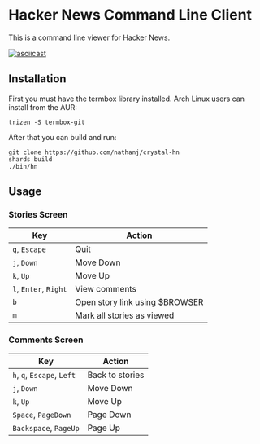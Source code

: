 # Hacker News Command Line Client

This is a command line viewer for Hacker News.

[![asciicast](https://asciinema.org/a/wkwEDmFQg5tfYnl7cfr5289Fc.png)](https://asciinema.org/a/wkwEDmFQg5tfYnl7cfr5289Fc)

## Installation

First you must have the termbox library installed. Arch Linux users can install
from the AUR:

    trizen -S termbox-git

After that you can build and run:

    git clone https://github.com/nathanj/crystal-hn
    shards build
    ./bin/hn

## Usage

### Stories Screen

| **Key**               | **Action**                     |
|-----------------------|--------------------------------|
| `q`, `Escape`         | Quit                           |
| `j`, `Down`           | Move Down                      |
| `k`, `Up`             | Move Up                        |
| `l`, `Enter`, `Right` | View comments                  |
| `b`                   | Open story link using $BROWSER |
| `m`                   | Mark all stories as viewed     |

### Comments Screen

| **Key**                    | **Action**      |
|----------------------------|-----------------|
| `h`, `q`, `Escape`, `Left` | Back to stories |
| `j`, `Down`                | Move Down       |
| `k`, `Up`                  | Move Up         |
| `Space`, `PageDown`        | Page Down       |
| `Backspace`, `PageUp`      | Page Up         |
